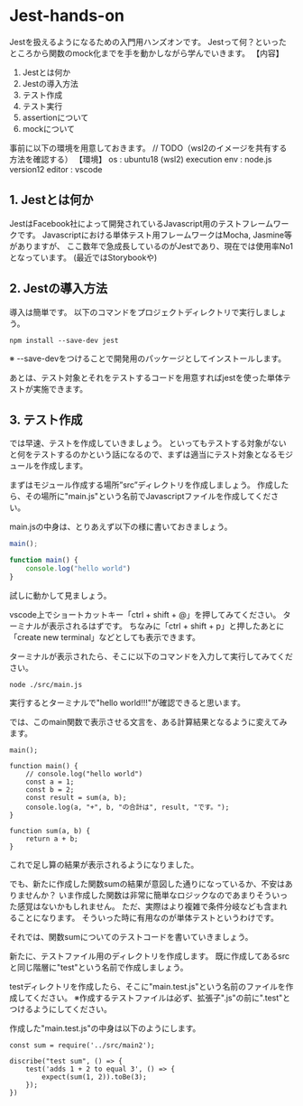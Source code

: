 # Jest-hands-on

Jestを扱えるようになるための入門用ハンズオンです。
Jestって何？といったところから関数のmock化までを手を動かしながら学んでいきます。
【内容】

1. Jestとは何か
2. Jestの導入方法
3. テスト作成
4. テスト実行
5. assertionについて
6. mockについて

事前に以下の環境を用意しておきます。
// TODO（wsl2のイメージを共有する方法を確認する）
【環境】
os : ubuntu18 (wsl2)
execution env : node.js version12
editor : vscode

## 1. Jestとは何か

JestはFacebook社によって開発されているJavascript用のテストフレームワークです。
Javascriptにおける単体テスト用フレームワークはMocha, Jasmine等がありますが、
ここ数年で急成長しているのがJestであり、現在では使用率No1となっています。
(最近ではStorybookや)

## 2. Jestの導入方法

導入は簡単です。
以下のコマンドをプロジェクトディレクトリで実行しましょう。

`npm install --save-dev jest`

※ --save-devをつけることで開発用のパッケージとしてインストールします。

あとは、テスト対象とそれをテストするコードを用意すればjestを使った単体テストが実施できます。

## 3. テスト作成

では早速、テストを作成していきましょう。
といってもテストする対象がないと何をテストするのかという話になるので、まずは適当にテスト対象となるモジュールを作成します。

まずはモジュール作成する場所”src”ディレクトリを作成しましょう。
作成したら、その場所に"main.js"という名前でJavascriptファイルを作成してください。

main.jsの中身は、とりあえず以下の様に書いておきましょう。

```node.js
main();

function main() {
    console.log("hello world")
}
```

試しに動かして見ましょう。

vscode上でショートカットキー「ctrl + shift + @」を押してみてください。
ターミナルが表示されるはずです。
ちなみに「ctrl + shift + p」と押したあとに「create new terminal」などとしても表示できます。

ターミナルが表示されたら、そこに以下のコマンドを入力して実行してみてください。

`node ./src/main.js`

実行するとターミナルで"hello world!!!"が確認できると思います。

では、このmain関数で表示させる文言を、ある計算結果となるように変えてみます。

```
main();

function main() {
    // console.log("hello world")
    const a = 1;
    const b = 2;
    const result = sum(a, b);
    console.log(a, "+", b, "の合計は", result, "です。");
}

function sum(a, b) {
    return a + b;
}
```

これで足し算の結果が表示されるようになりました。

でも、新たに作成した関数sumの結果が意図した通りになっているか、不安はありませんか？
いま作成した関数は非常に簡単なロジックなのであまりそういった感覚はないかもしれません。
ただ、実際はより複雑で条件分岐なども含まれることになります。
そういった時に有用なのが単体テストというわけです。

それでは、関数sumについてのテストコードを書いていきましょう。

新たに、テストファイル用のディレクトリを作成します。
既に作成してあるsrcと同じ階層に"test"という名前で作成しましょう。

testディレクトリを作成したら、そこに"main.test.js"という名前のファイルを作成してください。
※作成するテストファイルは必ず、拡張子".js"の前に".test"とつけるようにしてください。

作成した"main.test.js"の中身は以下のようにします。

```
const sum = require('../src/main2');

discribe("test sum", () => {
    test('adds 1 + 2 to equal 3', () => {
        expect(sum(1, 2)).toBe(3);
    });
})
```
